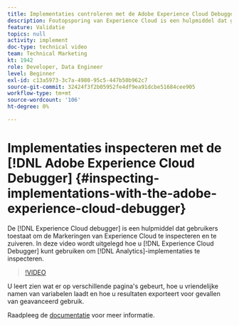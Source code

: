 ```yaml
---
title: Implementaties controleren met de Adobe Experience Cloud Debugger
description: Foutopsporing van Experience Cloud is een hulpmiddel dat gebruikers toestaat om Experience Cloud te inspecteren en te zuiveren Markeringen. In deze video wordt uitgelegd hoe u de Experience Cloud Debugger kunt gebruiken om analytische implementaties te inspecteren.
feature: Validatie
topics: null
activity: implement
doc-type: technical video
team: Technical Marketing
kt: 1942
role: Developer, Data Engineer
level: Beginner
exl-id: c13a5973-3c7a-4980-95c5-447b50b962c7
source-git-commit: 32424f3f2b05952fe4df9ea91dcbe51684cee905
workflow-type: tm+mt
source-wordcount: '106'
ht-degree: 0%

---
```


# Implementaties inspecteren met de [!DNL Adobe Experience Cloud Debugger] {#inspecting-implementations-with-the-adobe-experience-cloud-debugger}

De [!DNL Experience Cloud debugger] is een hulpmiddel dat gebruikers toestaat om de Markeringen van Experience Cloud te inspecteren en te zuiveren. In deze video wordt uitgelegd hoe u [!DNL Experience Cloud Debugger] kunt gebruiken om [!DNL Analytics]-implementaties te inspecteren.

>[!VIDEO](https://video.tv.adobe.com/v/23878/?quality=12)

U leert zien wat er op verschillende pagina&#39;s gebeurt, hoe u vriendelijke namen van variabelen laadt en hoe u resultaten exporteert voor gevallen van geavanceerd gebruik.

Raadpleeg de [documentatie](https://marketing.adobe.com/resources/help/en_US/experience-cloud-debugger/experience-cloud-debugger.html) voor meer informatie.
